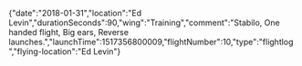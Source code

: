 {"date":"2018-01-31","location":"Ed Levin","durationSeconds":90,"wing":"Training","comment":"Stabilo, One handed flight, Big ears, Reverse launches.","launchTime":1517356800009,"flightNumber":10,"type":"flightlog","flying-location":"Ed Levin"}
